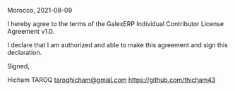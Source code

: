 Morocco, 2021-08-09

I hereby agree to the terms of the GalexERP Individual Contributor License
Agreement v1.0.

I declare that I am authorized and able to make this agreement and sign this
declaration.

Signed,

Hicham TAROQ taroqhicham@gmail.com https://github.com/thicham43
